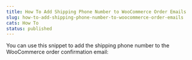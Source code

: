 ```yaml
---
title: How To Add Shipping Phone Number to WooCommerce Order Emails
slug: how-to-add-shipping-phone-number-to-woocommerce-order-emails
cats: How To
status: published
---
```



  <p>
    You can use this snippet to add the shipping phone number to the WooCommerce order confirmation email: 
    <script src="https://gist.github.com/clifgriffin/958a47c31ba933c7649a4aaf4fa359ac.js" type="text/javascript"></script>
  </p>
